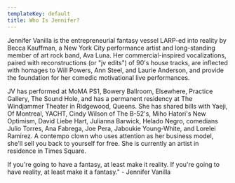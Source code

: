 ```yaml
---
templateKey: default
title: Who Is Jennifer?
---
```


Jennifer Vanilla is the entrepreneurial fantasy vessel LARP-ed into reality by Becca Kauffman, a New York City performance artist and long-standing member of art rock band, Ava Luna. Her commercial-inspired vocalizations, paired with reconstructions (or "jv edits") of 90's house tracks, are inflected with homages to Will Powers, Ann Steel, and Laurie Anderson, and provide the foundation for her comedic motivational live performances.

JV has performed at MoMA PS1, Bowery Ballroom, Elsewhere, Practice Gallery, The Sound Hole, and has a permanent residency at The Windjammer Theater in Ridgewood, Queens. She has shared bills with Yaeji, Of Montreal, YACHT, Cindy Wilson of The B-52's, Miho Hatori's New Optimism, David Liebe Hart, Julianna Barwick, Helado Negro, comedians Julio Torres, Ana Fabrega, Joe Pera, Jaboukie Young-White, and Lorelei Ramirez. A contempo clown who uses attention as her business model, she'll sell you back to yourself for free. She is currently an artist in residence in Times Square.

If you're going to have a fantasy, at least make it reality. If you're going to have reality, at least make it a fantasy." - Jennifer Vanilla
